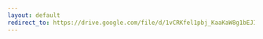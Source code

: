 ```yaml
---
layout: default
redirect_to: https://drive.google.com/file/d/1vCRKfel1pbj_KaaKaW8g1bEJIaj6uJEC/view
---
```

